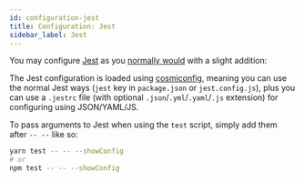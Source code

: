```yaml
---
id: configuration-jest
title: Configuration: Jest
sidebar_label: Jest
---
```


You may configure [Jest](https://facebook.github.io/jest) as you [normally would](https://facebook.github.io/jest/docs/en/configuration.html) with a slight addition:

The Jest configuration is loaded using [cosmiconfig](https://github.com/davidtheclark/cosmiconfig), meaning you can use the normal Jest ways (`jest` key in `package.json` or `jest.config.js`), plus you can use a `.jestrc` file (with optional `.json`/`.yml`/`.yaml`/`.js` extension) for configuring using JSON/YAML/JS.

To pass arguments to Jest when using the `test` script, simply add them after `-- --` like so:

```bash
yarn test -- -- --showConfig
# or
npm test -- -- --showConfig
```